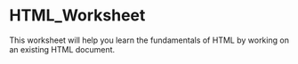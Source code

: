 # HTML_Worksheet

This worksheet will help you learn the fundamentals of HTML by working on an existing HTML document.